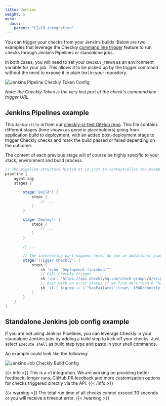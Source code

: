 ```yaml
---
title: Jenkins
weight: 5
menu:
  docs:
    parent: "CI/CD integration"
---
```


You can trigger your checks from your Jenkins builds. Below are two examples that leverage the 
Checkly [command line trigger](/docs/cicd/triggers/) feature to run checks through Jenkins Pipelines or standalone jobs.

In both cases, you will need to set your `CHECKLY_TOKEN` as an environment variable for your job. This allows it to be picked up by the trigger command without the need to expose it in plain text in your repository.

![Jenkins Pipeline Checkly Token Config](/docs/images/cicd/jenkins-param.png)

_Note: the Checkly Token is the very last part of the check's command line trigger URL._

## Jenkins Pipelines example
This `Jenkinsfile` is from our [checkly-ci-test GitHub repo](https://github.com/checkly/checkly-ci-test). This file contains different stages (here shown as generic placeholders) going from application build to deployment, with an added post-deployment stage to trigger Checkly checks and mark the build passed or failed depending on the outcome.

The content of each previous stage will of course be highly specific to your stack, environment and build process.
```groovy
// The pipeline structure hinted at is just to contextualise the example
pipeline {
    agent any
    stages {
            
        stage('Build') {
            steps {
                // ...
            }
        }

        stage('Deploy') {
            steps {
                // ...
            }
        }

        // ...

        // The interesting part happens here. We use an additional pipeline stage to trigger Checkly and either pass or fail the build.
        stage('Trigger Checkly') {
            steps {
                sh 'echo "Deployment finished."'
                // Call Checkly trigger
                sh 'curl "https://api.checklyhq.com/check-groups/4/trigger/${CHECKLY_TOKEN}" > ${PWD}/checkly.json'
                // Exit with an error status if we find more than 0 "hasFailures: true" in the output
                sh 'if [ $(grep -c \'"hasFailures":true\' $PWD/checkly.json) -ne 0 ]; then exit 1; fi'
            }
        }
    }
}
```

## Standalone Jenkins job config example
If you are not using Jenkins Pipelines, you can leverage Checkly in your standalone Jenkins jobs by adding a build step to kick off your checks. Just select `Execute shell` as build step type and paste in your shell commands.

An example could look like the following:

![Jenkins Job Checkly Build Config](/docs/images/cicd/jenkins-freestyle-build.png)

{{< info >}}
This is a v1 integration. We are working on providing better feedback, longer runs, GitHub PR feedback and more customization options
for checks triggered directly via the API. 
{{< /info >}}
 
 {{< warning >}}
 The total run time of all checks cannot exceed 30 seconds or you will receive a timeout error. 
 {{< /warning >}}
  

